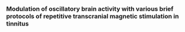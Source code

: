 ### Modulation of oscillatory brain activity with various brief protocols of repetitive transcranial magnetic stimulation in tinnitus


